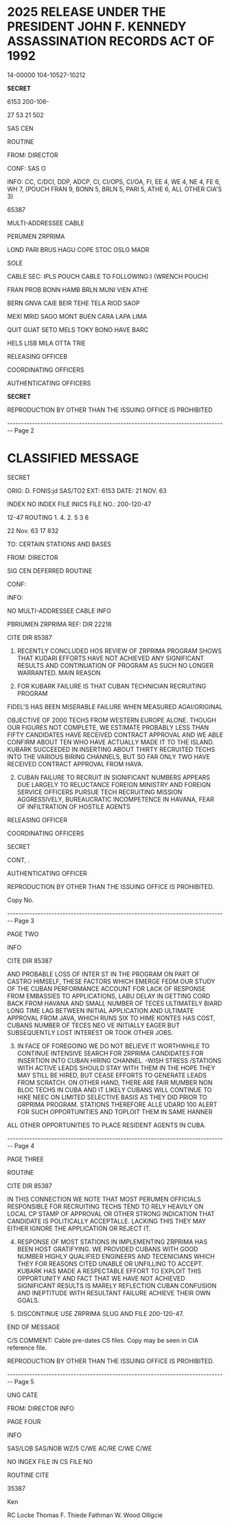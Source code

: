 # 2025 RELEASE UNDER THE PRESIDENT JOHN F. KENNEDY ASSASSINATION RECORDS ACT OF 1992

14-00000
104-10527-10212

**SECRET**

6153
200-106-

27 53 21 502

SAS CEN

ROUTINE

FROM: DIRECTOR

CONF: SAS O

INFO: CC, C/DCI, DDP, ADCP, CI, CI/OPS, CI/OA, FI, EE 4, WE 4, NE 4, FE 6, WH 7, (POUCH FRAN 9, BONN 5, BRLN 5, PARI 5, ATHE 6, ALL OTHER CIA'S 3)

65387

MULTI-ADDRESSEE CABLE

PERUMEN ZRPRIMA

LOND PARI BRUS HAGU COPE STOC OSLO MADR

SOLE

CABLE SEC: IPLS POUCH CABLE TO FOLLOWING:) (WRENCH POUCH)

FRAN PROB BONN HAMB BRLN MUNI VIEN ATHE

BERN GNVA CAIE BEIR TEHE TELA RIOD SAOP

MEXI MRID SAGO MONT BUEN CARA LAPA LIMA

QUIT GUAT SETO MELS TOKY BONO HAVE BARC

HELS LISB MILA OTTA TRIE

RELEASING OFFICEB

COORDINATING OFFICERS

AUTHENTICATING OFFICERS

**SECRET**

REPRODUCTION BY OTHER THAN THE ISSUING OFFICE IS PROHIBITED


-------------------------------------------------------------------------------- Page 2

# CLASSIFIED MESSAGE

SECRET

ORIG: D. FONIS:jd
SAS/TO2
EXT: 6153
DATE: 21 NOV. 63

INDEX
NO INDEX
FILE INICS FILE NO.: 200-120-47

12-47
ROUTING
1.
4.
2.
5
3
6

22 Nov. 63 17 832

TO: CERTAIN STATIONS AND BASES

FROM: DIRECTOR

SIG CEN
DEFERRED
ROUTINE

CONF:

INFO:

NO MULTI-ADDRESSEE CABLE INFO

PBRIUMEN ZRPRIMA
REF: DIR 22218

CITE DIR 85387

1. RECENTLY CONCLUDED HOS REVIEW OF ZRPRIMA PROGRAM SHOWS THAT KUDARI EFFORTS HAVE NOT ACHIEVED ANY SIGNIFICANT RESULTS AND CONTINUATION OF PROGRAM AS SUCH NO LONGER WARRANTED. MAIN REASON

2. FOR KUBARK FAILURE IS THAT CUBAN TECHNICIAN RECRUITING PROGRAM

FIDEL'S
HAS BEEN MISERABLE FAILURE WHEN MEASURED AGAI/ORIGINAL

OBJECTIVE OF 2000 TECHS FROM WESTERN EUROPE ALONE. THOUGH OUR FIGURES NOT COMPLETE, WE ESTIMATE PROBABLY LESS THAN FIFTY CANDIDATES HAVE RECEIVED CONTRACT APPROVAL AND WE ABLE CONFIRM ABOUT TEN WHO HAVE ACTUALLY MADE IT TO THE ISLAND. KUBARK SUCCEEDED IN INSERTING ABOUT THIRTY RECRUITED TECHS INTO THE VARIOUS BIRING CHANNELS, BUT SO FAR ONLY TWO HAVE RECEIVED CONTRACT APPROVAL FROM HAVA.

2. CUBAN FAILURE TO RECRUIT IN SIGNIFICANT NUMBERS APPEARS DUE LARGELY TO RELUCTANCE FOREIGN MINISTRY AND FOREIGN SERVICE OFFICERS PURSUE TECH RECRUITING MISSION AGGRESSIVELY, BUREAUCRATIC INCOMPETENCE IN HAVANA, FEAR OF INFILTRATION OF HOSTILE AGENTS

RELEASING OFFICER

COORDINATING OFFICERS

SECRET

CONT, .

AUTHENTICATING OFFICER

REPRODUCTION BY OTHER THAN THE ISSUING OFFICE IS PROHIBITED.

Copy No.


-------------------------------------------------------------------------------- Page 3

PAGE TWO

INFO

CITE DIR 85387

AND PROBABLE LOSS OF INTER ST IN THE PROGRAM ON PART OF CASTRO
HIMSELF, THESE FACTORS WHICH EMERGE FEDM OUR STUDY OF THE CUBAN
PERFORMANCE ACCOUNT FOR LACK OF RESPONSE FROM EMBASSIES TO
APPLICATIONS, LABU DELAY IN GETTING CORD BACK FROM HAVANA AND
SMALL NUMBER OF TECES ULTIMATELY BIARD LONG TIME LAG BETWEEN
INITIAL APPLICATION AND ULTIMATE APPROVAL FROM JAVA, WHICH RUNS
SIX TO HIME KONTES HAS COST, CUBANS NUMBER OF TECES NEO VE
INITIALLY EAGER BUT SUBSEQUENTLY LOST INTEREST OR TOOK OTHER
JOBS.

3. IN FACE OF FOREGOING WE DO NOT BELIEVE IT WORTHWHILE
   TO CONTINUE INTENSIVE SEARCH FOR ZRPRIMA CANDIDATES FOR INSERTION
   INTO CUBAN HIRING CHANNEL. -WISH STRESS /STATIONS WITH ACTIVE LEADS SHOULD STAY
   WITH THEM IN THE HOPE THEY MAY STILL BE HIRED, BUT CEASE EFFORTS
   TO GENERATE LEADS FROM SCRATCH. ON OTHER HAND, THERE ARE FAIR
   MUMBER NON BLOC TECHS IN CUBA AND IT LIKELY CUBANS WILL CONTINUE
   TO HIKE NEEC ON LIMITED SELECTIVE BASIS AS THEY DID PRIOR
   TO GRPRIMA PROGRAM. STATIONS THEREFORE ALLE UDARD 100
   ALERT FOR SUCH OPPORTUNITIES AND TOPLOIT THEM IN SAME HANNER

ALL OTHER OPPORTUNITIES TO PLACE RESIDENT AGENTS IN CUBA.


-------------------------------------------------------------------------------- Page 4

PAGE THREE

ROUTINE

CITE DIR 85387

IN THIS CONNECTION WE NOTE THAT MOST PERUMEN OFFICIALS RESPONSIBLE
FOR RECRUITING TECHS TEND TO RELY HEAVILY ON LOCAL CP STAMP OF
APPROVAL OR OTHER STRONG INDICATION THAT CANDIDATE IS POLITICALLY
ACCEPTALLE. LACKING THIS THEY MAY EITHER IGNORE THE APPLICATION
OR REJECT IT.

4. RESPONSE OF MOST STATIONS IN IMPLEMENTING ZRPRIMA HAS
   BEEN HOST GRATIFYING. WE PROVIDED CUBANS WITH GOOD NUMBER HIGHLY
   QUALIFIED ENGINEERS AND TECENICIANS WHICH THEY FOR REASONS CITED
   UNABLE OR UNFILLING TO ACCEPT. KUBARK HAS MADE A RESPECTABLE
   EFFORT TO EXPLOIT THIS OPPORTUNITY AND FACT THAT WE HAVE NOT
   ACHIEVED SIGNIFICANT RESULTS IS MARELY REFLECTION CUBAN CONFUSION
   AND INEPTITUDE WITH RESULTANT FAILURE ACHIEVE THEIR OWN GOALS.

5. DISCONTINUE USE ZRPRIMA SLUG AND FILE 200-120-47.

END OF MESSAGE

C/S COMMENT: Cable pre-dates CS files. Copy may be seen in CIA
reference file.

REPRODUCTION BY OTHER THAN THE ISSUING OFFICE IS PROHIBITED.


-------------------------------------------------------------------------------- Page 5

UNG
CATE

FROM: DIRECTOR
INFO

PAGE FOUR

INFO

SAS/LOB
SAS/NOB
WZ/5
C/WE
AC/RE
C/WE
C/WE

NO INGEX
FILE IN CS FILE NO

ROUTINE
CITE

35387

Ken

RC Locke
Thomas F. Thiede
Fathman
W. Wood
Olligcie
